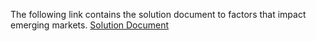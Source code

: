 The following link contains the solution document to factors that impact emerging markets. [Solution Document](https://docs.google.com/document/d/1wGxcxumP1E1jlCjVZERtfeIpMMWBRG4L7NldSs0ZecE/edit?usp=sharing)